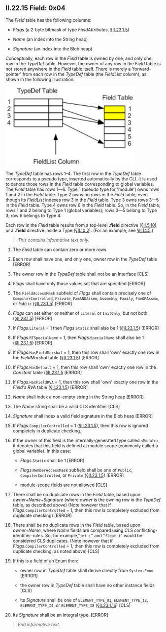## II.22.15 Field: 0x04

The _Field_ table has the following columns:

 * _Flags_ (a 2-byte bitmask of type _FieldAttributes_, §[II.23.1.5](#todo-missing-hyperlink))

 * _Name_ (an index into the String heap)

 * _Signature_ (an index into the Blob heap)

Conceptually, each row in the _Field_ table is owned by one, and only one, row in the _TypeDef_ table. However, the owner of any row in the _Field_ table is not stored anywhere in the _Field_ table itself. There is merely a 'forward-pointer' from each row in the _TypeDef_ table (the _FieldList_ column), as shown in the following illustration.

 ![](ii.22.15-field-figure-1.png)

The _TypeDef_ table has rows 1&ndash;4. The first row in the _TypeDef_ table corresponds to a pseudo type, inserted automatically by the CLI. It is used to denote those rows in the _Field_ table corresponding to global variables. The _Field_ table has rows 1&mdash;6. Type 1 (pseudo type for 'module') owns rows 1 and 2 in the _Field_ table. Type 2 owns no rows in the _Field_ table, even though its _FieldList_ indexes row 3 in the _Field_ table. Type 3 owns rows 3&mdash;5 in the _Field_ table. Type 4 owns row 6 in the _Field_ table.  So, in the _Field_ table, rows 1 and 2 belong to Type 1 (global variables); rows 3&mdash;5 belong to Type 3; row 6 belongs to Type 4.

Each row in the _Field_ table results from a top-level **.field** directive (§[II.5.10](#todo-missing-hyperlink)), or a **.field** directive inside a Type (§[II.10.2](#todo-missing-hyperlink)). (For an example, see §[II.14.5](#todo-missing-hyperlink).)

> _This contains informative text only._

 1. The _Field_ table can contain zero or more rows

 2. Each row shall have one, and only one, owner row in the _TypeDef_ table \[ERROR\]

 3. The owner row in the _TypeDef_ table shall not be an Interface \[CLS\]

 4. _Flags_ shall have only those values set that are specified \[ERROR\]

 5. The `FieldAccessMask` subfield of _Flags_ shall contain precisely one of `CompilerControlled`, `Private`, `FamANDAssem`, `Assembly`, `Family`, `FamORAssem`, or `Public` (§[II.23.1.5](#todo-missing-hyperlink)) \[ERROR\]

 6. _Flags_ can set either or neither of `Literal` or `InitOnly`, but not both (§[II.23.1.5](#todo-missing-hyperlink)) \[ERROR\]

 7. If _Flags_.`Literal` = 1 then _Flags_.`Static` shall also be 1 (§[II.23.1.5](#todo-missing-hyperlink)) \[ERROR\]

 8. If _Flags_.`RTSpecialName` = 1, then _Flags_.`SpecialName` shall also be 1 (§[II.23.1.5](#todo-missing-hyperlink)) \[ERROR\]

 9. If _Flags_.`HasFieldMarshal` = 1, then this row shall 'own' exactly one row in the _FieldMarshal_ table (§[II.23.1.5](#todo-missing-hyperlink)) \[ERROR\]

 10. If _Flags_.`HasDefault` = 1, then this row shall 'own' exactly one row in the _Constant_ table (§[II.23.1.5](#todo-missing-hyperlink) \[ERROR\]

 11. If _Flags_.`HasFieldRVA` = 1, then this row shall 'own' exactly one row in the _Field's RVA_ table (§[II.23.1.5](#todo-missing-hyperlink)) \[ERROR\]

 12. _Name_ shall index a non-empty string in the String heap \[ERROR\]

 13. The _Name_ string shall be a valid CLS identifier \[CLS\]

 14. _Signature_ shall index a valid field signature in the Blob heap \[ERROR\]

 15. If _Flags_.`CompilerControlled` = 1 (§[II.23.1.5](#todo-missing-hyperlink)), then this row is ignored completely in duplicate checking.

 16. If the owner of this field is the internally-generated type called `<Module>`, it denotes that this field is defined at module scope (commonly called a global variable). In this case:

     * _Flags_.`Static` shall be 1 \[ERROR\] 

     * _Flags_.`MemberAccessMask` subfield shall be one of `Public`, `CompilerControlled`, or `Private` (§[II.23.1.5](#todo-missing-hyperlink)) \[ERROR\]

     * module-scope fields are not allowed  \[CLS\]

 17. There shall be no duplicate rows in the _Field_ table, based upon _owner_+_Name_+_Signature_ (where _owner_ is the owning row in the _TypeDef_ table, as described above) (Note however that if _Flags_.`CompilerControlled` = 1, then this row is completely excluded from duplicate checking) \[ERROR\]

 18. There shall be no duplicate rows in the _Field_ table, based upon _owner_+_Name_, where _Name_ fields are compared using CLS conflicting-identifier-rules. So, for example,"`int i`" and "`float i`" would be considered CLS duplicates. (Note however that if _Flags_.`CompilerControlled` = 1, then this row is completely excluded from duplicate checking, as noted above) \[CLS\]

 19. If this is a field of an Enum then: 
 
     * owner row in _TypeDef_ table shall derive directly from `System.Enum` \[ERROR\]

     * the owner row in _TypeDef_ table shall have no other instance fields \[CLS\]

     * its _Signature_ shall be one of `ELEMENT_TYPE_U1`, `ELEMENT_TYPE_I2`, `ELEMENT_TYPE_I4`, or `ELEMENT_TYPE_I8` (§[II.23.1.16](#todo-missing-hyperlink)) \[CLS\]

 20. its _Signature_ shall be an integral type. \[ERROR\]

> _End informative text._
